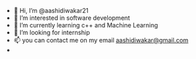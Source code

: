 - 👋 Hi, I’m @aashidiwakar21
- 👀 I’m interested in software development
- 🌱 I’m currently learning c++ and Machine Learning
- 💞️ I’m looking for internship
- 📫  you can contact me on my email aashidiwakar@gmail.com 
- 

<!---
aashidiwakar21/aashidiwakar21 is a ✨ special ✨ repository because its `README.md` (this file) appears on your GitHub profile.
You can click the Preview link to take a look at your changes.
--->
